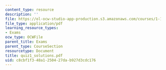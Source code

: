 ```yaml
---
content_type: resource
description: ''
file: https://ol-ocw-studio-app-production.s3.amazonaws.com/courses/1-124j-foundations-of-software-engineering-fall-2000/c8cbf1f348a1250427dab927d3cdc176_quiz1_solutions.pdf
file_type: application/pdf
learning_resource_types:
- Exams
ocw_type: OCWFile
parent_title: Exams
parent_type: CourseSection
resourcetype: Document
title: quiz1_solutions.pdf
uid: c8cbf1f3-48a1-2504-27da-b927d3cdc176
---
```

